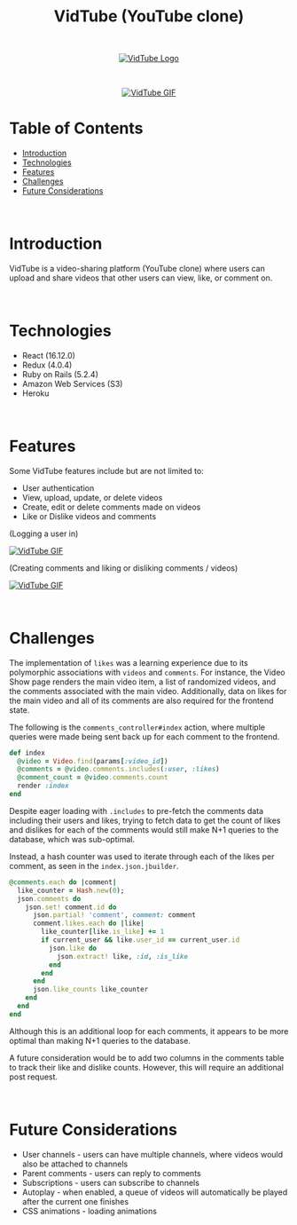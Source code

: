 <h1 align="center"> VidTube (YouTube clone)</h1>

<br />
<p align="center">
  <a href="https://vidtube-app.herokuapp.com/">
    <img src="https://github.com/taeinha/VidTube/blob/master/app/assets/images/vidtube.png?raw=true" alt="VidTube Logo" />
  </a>
</p>
<br />
<p align="center">
  <a href="https://vidtube-app.herokuapp.com/">
    <img src="https://media.giphy.com/media/Sv9UpOwSZNIy1iaHtC/giphy.gif" alt="VidTube GIF" />
  </a>
</p>

# Table of Contents
* <a href="#intro">Introduction</a>
* <a href="#technologies">Technologies</a>
* <a href="#features">Features</a>
* <a href="#challenges">Challenges</a>
* <a href="#future">Future Considerations</a>

<br />
<div id="intro"></div>

# Introduction
VidTube is a video-sharing platform (YouTube clone) where users can upload and share videos that other users can view, like, or comment on.

<br />
<div id="technologies"></div>

# Technologies

* React (16.12.0)
* Redux (4.0.4)
* Ruby on Rails (5.2.4)
* Amazon Web Services (S3)
* Heroku

<br />
<div id="features"></div>

# Features
Some VidTube features include but are not limited to:
* User authentication
* View, upload, update, or delete videos
* Create, edit or delete comments made on videos
* Like or Dislike videos and comments

<p align="center">
  <p>(Logging a user in)</p>
  <a href="https://vidtube-app.herokuapp.com/">
    <img src="https://media.giphy.com/media/LQ3VfPz5sh86YC8W0z/giphy.gif" alt="VidTube GIF" />
  </a>
  <br />
  <p>(Creating comments and liking or disliking comments / videos)</p>
  <a href="https://vidtube-app.herokuapp.com/">
    <img src="https://media.giphy.com/media/LmIaDXJsGWqkZEGDMW/giphy.gif" alt="VidTube GIF" />
  </a>
</p>

<br />
<div id="challenges"></div>

# Challenges
The implementation of `likes` was a learning experience due to its polymorphic associations with `videos` and `comments`. For instance, the Video Show page renders the main video item, a list of randomized videos, and the comments associated with the main video. Additionally, data on likes for the main video and all of its comments are also required for the frontend state.

The following is the `comments_controller#index` action, where multiple queries were made being sent back up for each comment to the frontend.

```ruby
def index
  @video = Video.find(params[:video_id])
  @comments = @video.comments.includes(:user, :likes)
  @comment_count = @video.comments.count
  render :index
end
```

Despite eager loading with `.includes` to pre-fetch the comments data including their users and likes, trying to fetch data to get the count of likes and dislikes for each of the comments would still make N+1 queries to the database, which was sub-optimal.

Instead, a hash counter was used to iterate through each of the likes per comment, as seen in the `index.json.jbuilder`.

```ruby
@comments.each do |comment|
  like_counter = Hash.new(0);
  json.comments do
    json.set! comment.id do
      json.partial! 'comment', comment: comment
      comment.likes.each do |like|
        like_counter[like.is_like] += 1
        if current_user && like.user_id == current_user.id
          json.like do
            json.extract! like, :id, :is_like
          end
        end
      end
      json.like_counts like_counter
    end
  end
end
```
Although this is an additional loop for each comments, it appears to be more optimal than making N+1 queries to the database.

A future consideration would be to add two columns in the comments table to track their like and dislike counts. However, this will require an additional post request.

<br />
<div id="future"></div>

# Future Considerations
* User channels - users can have multiple channels, where videos would also be attached to channels
* Parent comments - users can reply to comments
* Subscriptions - users can subscribe to channels
* Autoplay - when enabled, a queue of videos will automatically be played after the current one finishes
* CSS animations - loading animations
